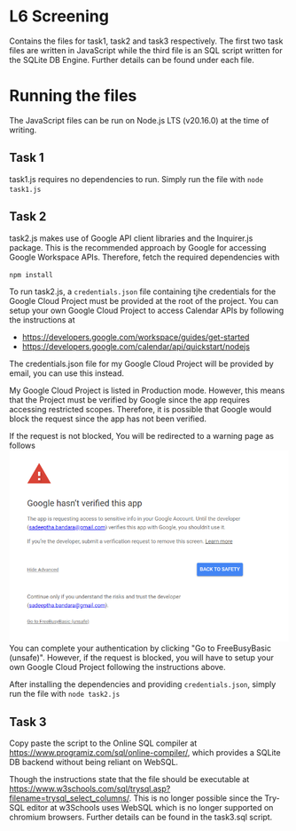 # L6 Screening

Contains the files for task1, task2 and task3 respectively. The first two task files are written in JavaScript while the third file is an SQL script written for the SQLite DB Engine. Further details can be found under each file.

# Running the files

The JavaScript files can be run on Node.js LTS (v20.16.0) at the time of writing.

## Task 1

task1.js requires no dependencies to run.
Simply run the file with `node task1.js`

## Task 2

task2.js makes use of Google API client libraries and the Inquirer.js package. This is the recommended approach by Google for accessing Google Workspace APIs. Therefore, fetch the required dependencies with

`npm install`

To run task2.js, a `credentials.json` file containing tjhe credentials for the Google Cloud Project must be provided at the root of the project. You can setup your own Google
Cloud Project to access Calendar APIs by following the instructions at

- https://developers.google.com/workspace/guides/get-started
- https://developers.google.com/calendar/api/quickstart/nodejs

The credentials.json file for my Google Cloud Project will be provided by email, you can use this instead.

My Google Cloud Project is listed in Production mode. However, this means that the Project must be verified by Google since the app requires accessing restricted scopes. Therefore, it is possible that Google would block the request since the app has not been verified.

If the request is not blocked, You will be redirected to a warning page as follows
![Auth Page](/images/auth.png "Auth warning.") You can complete your authentication by clicking "Go to FreeBusyBasic (unsafe)". However, if the request is blocked, you will have to setup your own Google Cloud Project following the instructions above. 

After installing the dependencies and providing `credentials.json`, simply run the file with `node task2.js`

## Task 3

Copy paste the script to the Online SQL compiler at https://www.programiz.com/sql/online-compiler/, which provides a SQLite DB backend without being reliant on WebSQL.

Though the instructions state that the file should be executable at https://www.w3schools.com/sql/trysql.asp?filename=trysql_select_columns/. This is no longer possible since the Try-SQL editor at w3Schools uses WebSQL which is no longer supported
on chromium browsers. Further details can be found in the task3.sql script.

